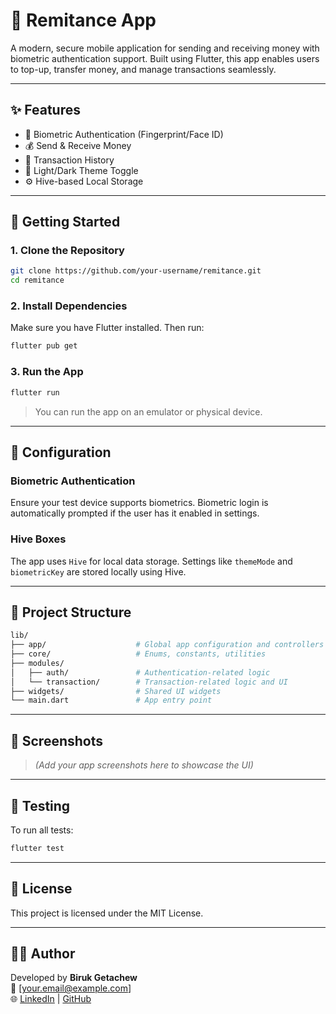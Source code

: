 
# 💸 Remitance App

A modern, secure mobile application for sending and receiving money with biometric authentication support. Built using Flutter, this app enables users to top-up, transfer money, and manage transactions seamlessly.

---

## ✨ Features

- 🔐 Biometric Authentication (Fingerprint/Face ID)
- 💰 Send & Receive Money
- 📜 Transaction History
- 🌙 Light/Dark Theme Toggle
- ⚙️ Hive-based Local Storage

---

## 🚀 Getting Started

### 1. Clone the Repository

```bash
git clone https://github.com/your-username/remitance.git
cd remitance
```

### 2. Install Dependencies

Make sure you have Flutter installed. Then run:

```bash
flutter pub get
```

### 3. Run the App

```bash
flutter run
```

> You can run the app on an emulator or physical device.

---

## 🔧 Configuration

### Biometric Authentication

Ensure your test device supports biometrics. Biometric login is automatically prompted if the user has it enabled in settings.

### Hive Boxes

The app uses `Hive` for local data storage. Settings like `themeMode` and `biometricKey` are stored locally using Hive.

---

## 📂 Project Structure

```bash
lib/
├── app/                    # Global app configuration and controllers
├── core/                   # Enums, constants, utilities
├── modules/
│   ├── auth/               # Authentication-related logic
│   └── transaction/        # Transaction-related logic and UI
├── widgets/                # Shared UI widgets
└── main.dart               # App entry point
```

---

## 📱 Screenshots

> *(Add your app screenshots here to showcase the UI)*

---

## 🧪 Testing

To run all tests:

```bash
flutter test
```

---

## 📃 License

This project is licensed under the MIT License.

---

## 🙋‍♂️ Author

Developed by **Biruk Getachew**  
📧 [your.email@example.com]  
🌐 [LinkedIn](https://www.linkedin.com/in/your-profile) | [GitHub](https://github.com/your-username)
